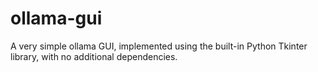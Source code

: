 # ollama-gui
A very simple ollama GUI, implemented using the built-in Python Tkinter library, with no additional dependencies.

